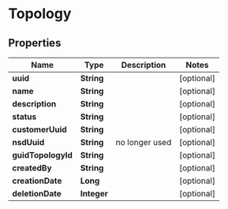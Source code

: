 
# Topology

## Properties
Name | Type | Description | Notes
------------ | ------------- | ------------- | -------------
**uuid** | **String** |  |  [optional]
**name** | **String** |  |  [optional]
**description** | **String** |  |  [optional]
**status** | **String** |  |  [optional]
**customerUuid** | **String** |  |  [optional]
**nsdUuid** | **String** | no longer used |  [optional]
**guidTopologyId** | **String** |  |  [optional]
**createdBy** | **String** |  |  [optional]
**creationDate** | **Long** |  |  [optional]
**deletionDate** | **Integer** |  |  [optional]




